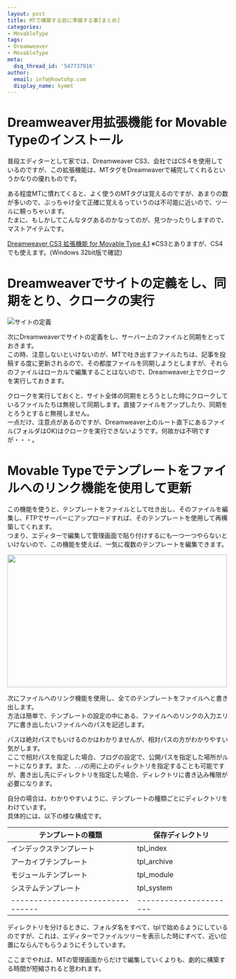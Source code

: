 ```yaml
---
layout: post
title: MTで構築する前に準備する事[まとめ]
categories:
- MovableType
tags:
- Dreamweaver
- MovableType
meta:
  dsq_thread_id: '547737916'
author:
  email: info@howtohp.com 
  display_name: kymmt
---
```


# Dreamweaver用拡張機能 for Movable Typeのインストール

普段エディターとして家では、Dreamweaver CS3、会社ではCS４を使用しているのですが、この拡張機能は、MTタグをDreamwaverで補完してくれるというかなりの優れものです。

ある程度MTに慣れてくると、よく使うのMTタグは覚えるのですが、あまりの数が多いので、ぶっちゃけ全て正確に覚えるっていうのは不可能に近いので、ツールに頼っちゃいます。  
たまに、もしかしてこんなタグあるのかなってのが、見つかったりしますので、マストアイテムです。

[Dreamweaver CS3 拡張機能 for Movable Type 4.1](http://www.adobe.com/jp/devnet/dreamweaver/articles/movable_type_41.html)
※CS3とありますが、CS4でも使えます。(Windows 32bit版で確認)

# Dreamweaverでサイトの定義をし、同期をとり、クロークの実行

![サイトの定義](http://howtohp.com/wp/wp-content/uploads/2009/07/site_definition_thumb.gif)

次にDreamweaverでサイトの定義をし、サーバー上のファイルと同期をとっておきます。  
この時、注意しないといけないのが、MTで吐き出すファイルたちは、記事を投稿する度に更新されるので、その都度ファイルを同期しようとしますが、それらのファイルはローカルで編集することはないので、Dreamweaver上でクロークを実行しておきます。

クロークを実行しておくと、サイト全体の同期をとろうとした時にクロークしているファイルたちは無視して同期します。直接ファイルをアップしたり、同期をとろうとすると無視しません。  
一点だけ、注意点があるのですが、Dreamweaver上のルート直下にあるファイル(フォルダはOK)はクロークを実行できないようです。何故かは不明ですが・・・。

# Movable Typeでテンプレートをファイルへのリンク機能を使用して更新

この機能を使うと、テンプレートをファイルとして吐き出し、そのファイルを編集し、FTPでサーバーにアップロードすれば、そのテンプレートを使用して再構築してくれます。  
つまり、エディターで編集して管理画面で貼り付けするにも一つ一つやらないといけないので、この機能を使えば、一気に複数のテンプレートを編集できます。

<img src="http://howtohp.com/wp/wp-content/uploads/2009/07/file_link.gif" alt="" title="file_link" width="500" height="302" class="aligncenter size-full wp-image-172" />

次にファイルへのリンク機能を使用し、全てのテンプレートをファイルへと書き出します。  
方法は簡単で、テンプレートの設定の中にある、ファイルへのリンクの入力エリアに書き出したいファイルへのパスを記述します。

パスは絶対パスでもいけるのかはわかりませんが、相対パスの方がわかりやすい気がします。  
ここで相対パスを指定した場合、ブログの設定で、公開パスを指定した場所がルートになります。また、`../`の用に上のディレクトリを指定することも可能ですが、書き出し先にディレクトリを指定した場合、ディレクトリに書き込み権限が必要になります。

自分の場合は、わかりやすいように、テンプレートの種類ごとにディレクトリをわけています。  
具体的には、以下の様な構成です。


|テンプレートの種類              |保存ディレクトリ      |
|--------------------------------|----------------------|
|インデックステンプレート        |tpl_index             |
|アーカイブテンプレート          |tpl_archive           |
|モジュールテンプレート          |tpl_module            |
|システムテンプレート            |tpl_system            |
|--------------------------------|----------------------|

ディレクトリを分けるときに、フォルダ名をすべて、tplで始めるようにしているのですが、これは、エディターでファイルツリーを表示した時にすべて、近い位置にならんでもらうようにそうしています。

ここまでやれば、MTの管理画面からだけで編集していくよりも、劇的に構築する時間が短縮されると思われます。
